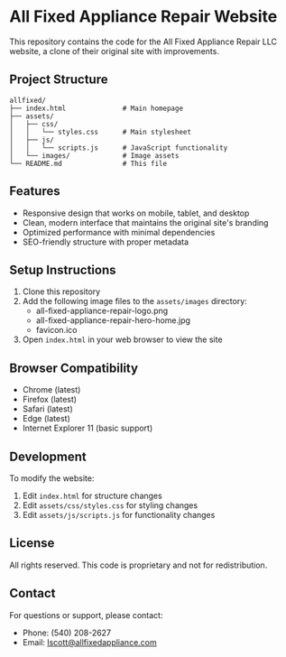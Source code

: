 # All Fixed Appliance Repair Website

This repository contains the code for the All Fixed Appliance Repair LLC website, a clone of their original site with improvements.

## Project Structure

```
allfixed/
├── index.html              # Main homepage
├── assets/
│   ├── css/
│   │   └── styles.css      # Main stylesheet
│   ├── js/
│   │   └── scripts.js      # JavaScript functionality
│   └── images/             # Image assets
└── README.md               # This file
```

## Features

- Responsive design that works on mobile, tablet, and desktop
- Clean, modern interface that maintains the original site's branding
- Optimized performance with minimal dependencies
- SEO-friendly structure with proper metadata

## Setup Instructions

1. Clone this repository
2. Add the following image files to the `assets/images` directory:
   - all-fixed-appliance-repair-logo.png
   - all-fixed-appliance-repair-hero-home.jpg
   - favicon.ico
3. Open `index.html` in your web browser to view the site

## Browser Compatibility

- Chrome (latest)
- Firefox (latest)
- Safari (latest)
- Edge (latest)
- Internet Explorer 11 (basic support)

## Development

To modify the website:

1. Edit `index.html` for structure changes
2. Edit `assets/css/styles.css` for styling changes
3. Edit `assets/js/scripts.js` for functionality changes

## License

All rights reserved. This code is proprietary and not for redistribution.

## Contact

For questions or support, please contact:
- Phone: (540) 208-2627
- Email: lscott@allfixedappliance.com 